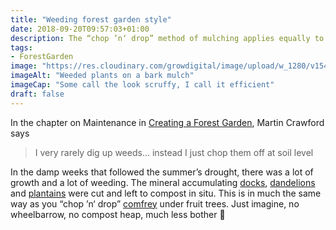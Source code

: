```yaml
---
title: "Weeding forest garden style"
date: 2018-09-20T09:57:03+01:00
description: The “chop ’n‘ drop” method of mulching applies equally to weeding in the forest garden
tags: 
- ForestGarden
image: "https://res.cloudinary.com/growdigital/image/upload/w_1280/v1543960218/weeding-44068045164.jpg"
imageAlt: "Weeded plants on a bark mulch"
imageCap: "Some call the look scruffy, I call it efficient"
draft: false
---
```


In the chapter on Maintenance in [Creating a Forest Garden](https://www.agroforestry.co.uk/product/creating-a-forest-garden-2/), Martin Crawford says 

> I very rarely dig up weeds… instead I just chop them off at soil level

In the damp weeks that followed the summer’s drought, there was a lot of growth and a lot of weeding. The mineral accumulating [docks](https://pfaf.org/USER/Plant.aspx?LatinName=Rumex+obtusifolius), [dandelions](https://pfaf.org/user/plant.aspx?LatinName=Taraxacum+officinale) and [plantains](https://pfaf.org/user/plant.aspx?LatinName=Plantago+lanceolata) were cut and left to compost in situ. This is in much the same way as you “chop ’n‘ drop” [comfrey](https://pfaf.org/user/Plant.aspx?LatinName=Symphytum+uplandicum) under fruit trees. Just imagine, no wheelbarrow, no compost heap, much less bother 🙂
